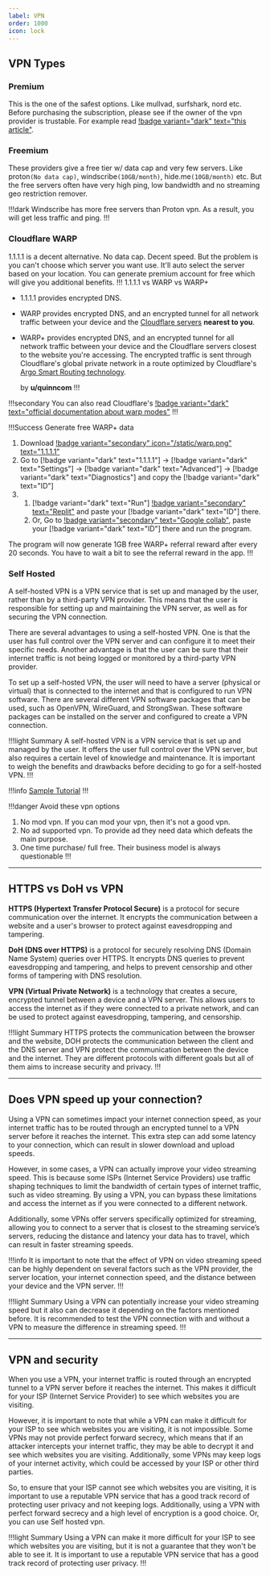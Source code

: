 ```yaml
---
label: VPN
order: 1000
icon: lock
---
```

## VPN Types

### Premium
This is the one of the safest options. Like mullvad, surfshark, nord etc. Before purchasing the subscription, please see if the owner of the vpn provider is trustable. For example read [!badge variant="dark" text="this article"](https://www.vpnmentor.com/blog/companies-secretly-own-dozens-vpns/).

### Freemium
These providers give a free tier w/ data cap and very few servers. Like proton`(No data cap)`, windscribe`(10GB/month)`, hide.me`(10GB/month)` etc. But the free servers often have very high ping, low bandwidth and no streaming geo restriction remover.

!!!dark
Windscribe has more free servers than Proton vpn. As a result, you will get less traffic and ping. 
!!!

### Cloudflare WARP

1.1.1.1 is a decent alternative. No data cap. Decent speed. But the problem is you can't choose which server you want use. It'll auto select the server based on your location. You can generate premium account for free which will give you additional benefits.
!!! 1.1.1.1 vs WARP vs WARP+
- 1.1.1.1 provides encrypted DNS.
- WARP provides encrypted DNS, and an encrypted tunnel for all network traffic between your device and the [Cloudflare servers](https://www.cloudflare.com/network/) **nearest to you**.
- WARP+ provides encrypted DNS, and an encrypted tunnel for all network traffic between your device and the Cloudflare servers closest to the website you're accessing. The encrypted traffic is sent through Cloudflare's global private network in a route optimized by Cloudflare's [Argo Smart Routing technology](https://www.cloudflare.com/products/argo-smart-routing/).

	by **u/quinncom**
!!!

!!!secondary You can also read Cloudflare's [!badge variant="dark" text="official documentation about warp modes"](https://developers.cloudflare.com/warp-client/warp-modes/)
!!!

!!!Success Generate free WARP+ data
1. Download [!badge variant="secondary" icon="/static/warp.png" text="1.1.1.1"](https://play.google.com/store/apps/details?id=com.cloudflare.onedotonedotonedotone)
2. Go to [!badge variant="dark" text="1.1.1.1"] → [!badge variant="dark" text="Settings"] → [!badge variant="dark" text="Advanced"] → [!badge variant="dark" text="Diagnostics"]  and copy the [!badge variant="dark" text="ID"]
3. 
	1. [!badge variant="dark" text="Run"] [!badge variant="secondary" text="Replit"](https://replit.com/@aliilapro/warp) and paste your [!badge variant="dark" text="ID"] there.
	2. Or, Go to [!badge variant="secondary" text="Google collab"](https://colab.research.google.com/github/TheCaduceus/WARP-UNLIMITED-ADVANCED/blob/main/ipynb/Colab.ipynb), paste your [!badge variant="dark" text="ID"] there and run the program.

The program will now generate 1GB free WARP+ referral reward after every 20 seconds. You have to wait a bit to see the referral reward in the app.
!!!

### Self Hosted

A self-hosted VPN is a VPN service that is set up and managed by the user, rather than by a third-party VPN provider. This means that the user is responsible for setting up and maintaining the VPN server, as well as for securing the VPN connection.

There are several advantages to using a self-hosted VPN. One is that the user has full control over the VPN server and can configure it to meet their specific needs. Another advantage is that the user can be sure that their internet traffic is not being logged or monitored by a third-party VPN provider.

To set up a self-hosted VPN, the user will need to have a server (physical or virtual) that is connected to the internet and that is configured to run VPN software. There are several different VPN software packages that can be used, such as OpenVPN, WireGuard, and StrongSwan. These software packages can be installed on the server and configured to create a VPN connection.

!!!light Summary
A self-hosted VPN is a VPN service that is set up and managed by the user. It offers the user full control over the VPN server, but also requires a certain level of knowledge and maintenance. It is important to weigh the benefits and drawbacks before deciding to go for a self-hosted VPN.
!!!

!!!info [Sample Tutorial](https://www.youtube.com/watch?v=E-CLtExRzX8)
!!!

!!!danger Avoid these vpn options
1. No mod vpn. If you can mod your vpn, then it's not a good vpn.
2. No ad supported vpn. To provide ad they need data which defeats the main purpose.
3. One time purchase/ full free. Their business model is always questionable
!!!
___

## HTTPS vs DoH vs VPN

**HTTPS (Hypertext Transfer Protocol Secure)** is a protocol for secure communication over the internet. It encrypts the communication between a website and a user's browser to protect against eavesdropping and tampering.

**DoH (DNS over HTTPS)** is a protocol for securely resolving DNS (Domain Name System) queries over HTTPS. It encrypts DNS queries to prevent eavesdropping and tampering, and helps to prevent censorship and other forms of tampering with DNS resolution.

**VPN (Virtual Private Network)** is a technology that creates a secure, encrypted tunnel between a device and a VPN server. This allows users to access the internet as if they were connected to a private network, and can be used to protect against eavesdropping, tampering, and censorship.

!!!light Summary
HTTPS protects the communication between the browser and the website, DOH protects the communication between the client and the DNS server and VPN protect the communication between the device and the internet. They are different protocols with different goals but all of them aims to increase security and privacy.
!!!

___

## Does VPN speed up your connection?

Using a VPN can sometimes impact your internet connection speed, as your internet traffic has to be routed through an encrypted tunnel to a VPN server before it reaches the internet. This extra step can add some latency to your connection, which can result in slower download and upload speeds.

However, in some cases, a VPN can actually improve your video streaming speed. This is because some ISPs (Internet Service Providers) use traffic shaping techniques to limit the bandwidth of certain types of internet traffic, such as video streaming. By using a VPN, you can bypass these limitations and access the internet as if you were connected to a different network.

Additionally, some VPNs offer servers specifically optimized for streaming, allowing you to connect to a server that is closest to the streaming service’s servers, reducing the distance and latency your data has to travel, which can result in faster streaming speeds.

!!!info
It is important to note that the effect of VPN on video streaming speed can be highly dependent on several factors such as the VPN provider, the server location, your internet connection speed, and the distance between your device and the VPN server.
!!!

!!!light Summary
Using a VPN can potentially increase your video streaming speed but it also can decrease it depending on the factors mentioned before. It is recommended to test the VPN connection with and without a VPN to measure the difference in streaming speed.
!!!

___

## VPN and security

When you use a VPN, your internet traffic is routed through an encrypted tunnel to a VPN server before it reaches the internet. This makes it difficult for your ISP (Internet Service Provider) to see which websites you are visiting.

However, it is important to note that while a VPN can make it difficult for your ISP to see which websites you are visiting, it is not impossible. Some VPNs may not provide perfect forward secrecy, which means that if an attacker intercepts your internet traffic, they may be able to decrypt it and see which websites you are visiting. Additionally, some VPNs may keep logs of your internet activity, which could be accessed by your ISP or other third parties.

So, to ensure that your ISP cannot see which websites you are visiting, it is important to use a reputable VPN service that has a good track record of protecting user privacy and not keeping logs. Additionally, using a VPN with perfect forward secrecy and a high level of encryption is a good choice. Or, you can use Self hosted vpn.

!!!light Summary
Using a VPN can make it more difficult for your ISP to see which websites you are visiting, but it is not a guarantee that they won't be able to see it. It is important to use a reputable VPN service that has a good track record of protecting user privacy.
!!!
